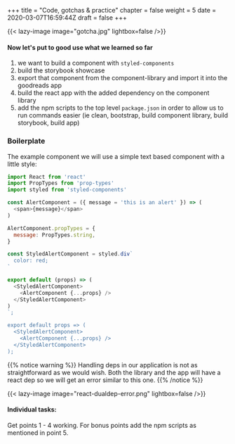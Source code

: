+++
title = "Code, gotchas & practice"
chapter = false
weight = 5
date = 2020-03-07T16:59:44Z
draft = false
+++

{{< lazy-image image="gotcha.jpg" lightbox=false />}}

#### Now let's put to good use what we learned so far

1. we want to build a component with `styled-components`
2. build the storybook showcase
3. export that component from the component-library and import it into the goodreads app
4. build the react app with the added dependency on the component library
5. add the npm scripts to the top level `package.json` in order to allow us to run commands easier (ie clean, bootstrap,
   build component library, build storybook, build app)

### Boilerplate

The example component we will use a simple text based component with a little style:

```javascript
import React from 'react'
import PropTypes from 'prop-types'
import styled from 'styled-components'

const AlertComponent = ({ message = 'this is an alert' }) => (
  <span>{message}</span>
)

AlertComponent.propTypes = {
  message: PropTypes.string,
}

const StyledAlertComponent = styled.div`
  color: red;
`

export default (props) => (
  <StyledAlertComponent>
    <AlertComponent {...props} />
  </StyledAlertComponent>
)
`;

export default props => (
  <StyledAlertComponent>
    <AlertComponent {...props} />
  </StyledAlertComponent>
);
```

{{% notice warning %}}
Handling deps in our application is not as straightforward as we would wish. Both
the library and the app will have a react dep so we will get an error similar to this one.
{{% /notice %}}

{{< lazy-image image="react-dualdep-error.png" lightbox=false />}}

#### Individual tasks:

Get points 1 - 4 working. For bonus points add the npm scripts as mentioned in point 5.

